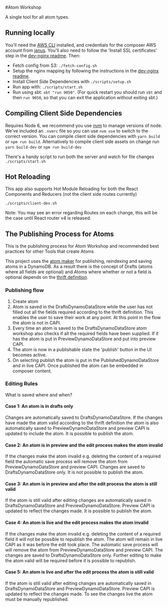 #Atom Workshop

A single tool for all atom types.

## Running locally

You'll need the [AWS CLI](http://docs.aws.amazon.com/cli/latest/userguide/installing.html) installed, and credentials
for the composer AWS account from [janus](https://janus.gutools.co.uk). You'll also need to follow the
'Install SSL certificates' step in the [dev-nginx readme](https://github.com/guardian/dev-nginx). Then:

 - Fetch config from S3: `./fetch-config.sh`
 - Setup the nginx mapping by following the instructions in the
 [dev-nginx readme](https://github.com/guardian/dev-nginx#install-config-for-an-application).
 - Install Client Side Dependencies with `./scripts/setup.sh`
 - Run app with: `./scripts/start.sh`
 - Run using sbt: `sbt "run 9050"`. (For quick restart you should run `sbt` and then `run 9050`, so that you can exit
  the application without exiting sbt.)

## Compiling Client Side Dependencies

Requires Node 6, we recommend you use [nvm](https://github.com/creationix/nvm) to manage versions of node. We've included an `.nvmrc` file so you can use `nvm use` to switch to the correct version.
You can compile client side dependencies with `yarn build` or `npm run build`.
Alternatively to compile client side assets on change run `yarn build-dev` or `npm run build-dev`

There's a handy script to run both the server and watch for file changes `./scripts/start.sh`

## Hot Reloading

This app also supports Hot Module Reloading for both the React Components and Reducers (not the client side routes currently)

`./scripts/client-dev.sh`

Note: You may see an error regarding Routes on each change, this will be the case until React router v4 is released.

## The Publishing Process for Atoms
This is the publishing process for Atom Workshop and recommended best practices for other Tools that create Atoms

This project uses the [atom maker](https://github.com/guardian/atom-maker/) for publishing, reindexing and saving atoms in a
DynamoDB. As a result there is the concept of Drafts (atoms where all fields are optional) and Atoms where whether or not a
field is optional depends on the [thrift definition](https://github.com/guardian/content-atom).
### Publishing flow
1. Create atom
2. Atom is saved in the DraftsDynamoDataStore while the user has not filled out all the fields required according to the thrift
definition. This enables the user to save their work at any point. At this point in the flow the atom is not in CAPI.
3. Every time an atom is saved to the DraftsDynamoDataStore atom workshop also checks if all the required fields have been
supplied. If it has the atom is put in PreviewDynamoDataStore and put into preview CAPI.
4. The atom is now in a publishable state the 'publish' button in the UI becomes active.
5. On selecting publish the atom is put in the PublishedDynamoDataStore and in live CAPI. Once published the atom can be embedded in
composer content.

### Editing Rules
What is saved where and when?
#### Case 1: An atom is in drafts only
Changes are automatically saved to DraftsDynamoDataStore. If the changes have made the atom valid according to the thrift definition
the atom is also automatically saved to PreviewDynamoDataStore and preview CAPI is updated to include the atom. It is possible to
publish the atom.
#### Case 2: An atom is in preview and the edit process makes the atom invalid
If the changes make the atom invalid e.g. deleting the content of a required field the automatic save process will remove the atom from
PreviewDynamoDataStore and preview CAPI. Changes are saved to DraftsDynamoDataStore only. It is not possible to publish the atom.
#### Case 3: An atom is in preview and after the edit process the atom is still valid
If the atom is still valid after editing changes are automatically saved in DraftsDynamoDataStore and PreviewDynamoDataStore. Preview CAPI
is updated to reflect the changes made. It is possible to publish the atom.
#### Case 4: An atom is live and the edit process makes the atom invalid
If the changes make the atom invalid e.g. deleting the content of a required field it will not be possible to republish the atom.
The atom will remain in live CAPI as it was before the edit took place. The automatic save process will will remove the atom from
PreviewDynamoDataStore and preview CAPI. The changes are saved to DraftsDynamoDataStore only. Further editing to make the atom
valid will be required before it is possible to republish.
#### Case 5: An atom is live and after the edit process the atom is still valid
If the atom is still valid after editing changes are automatically saved in DraftsDynamoDataStore and PreviewDynamoDataStore. Preview CAPI
is updated to reflect the changes made. To see the changes live the atom must be manually republished.